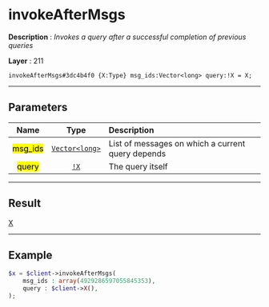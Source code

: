 # invokeAfterMsgs

**Description** : *Invokes a query after a successful completion of previous queries*

**Layer** : 211

```tl
invokeAfterMsgs#3dc4b4f0 {X:Type} msg_ids:Vector<long> query:!X = X;
```

---

## Parameters

| Name | Type | Description |
| :---: | :---: | :--- |
| <mark>msg_ids</mark> | [`Vector<long>`](type/long) | List of messages on which a current query depends |
| <mark>query</mark> | [`!X`](type/X) | The query itself |

---

## Result

[X](type/X)

---

## Example

```php
$x = $client->invokeAfterMsgs(
	msg_ids : array(4929286597055845353),
	query : $client->X(),
);
```
